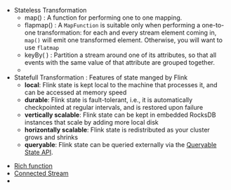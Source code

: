 * Stateless Transformation
	* map() : A function for performing one to one mapping.
	* flapmap() : A `MapFunction` is suitable only when performing a one-to-one transformation: for each and every stream element coming in, `map()` will emit one transformed element. Otherwise, you will want to use `flatmap`
	* keyBy( ) : Partition a stream around one of its attributes, so that all events with the same value of that attribute are grouped together.
	* 
* Statefull Transformation : Features of state manged by Flink
	*  **local**: Flink state is kept local to the machine that processes it, and can be accessed at memory speed
	-   **durable**: Flink state is fault-tolerant, i.e., it is automatically checkpointed at regular intervals, and is restored upon failure
	-   **vertically scalable**: Flink state can be kept in embedded RocksDB instances that scale by adding more local disk
	-   **horizontally scalable**: Flink state is redistributed as your cluster grows and shrinks
	-   **queryable**: Flink state can be queried externally via the [Queryable State API](https://nightlies.apache.org/flink/flink-docs-release-1.17/docs/dev/datastream/fault-tolerance/queryable_state/).
- [Rich function](https://nightlies.apache.org/flink/flink-docs-release-1.17/docs/learn-flink/etl/#rich-functions) 
- [Connected Stream](https://nightlies.apache.org/flink/flink-docs-release-1.17/docs/learn-flink/etl/#connected-streams)
- 